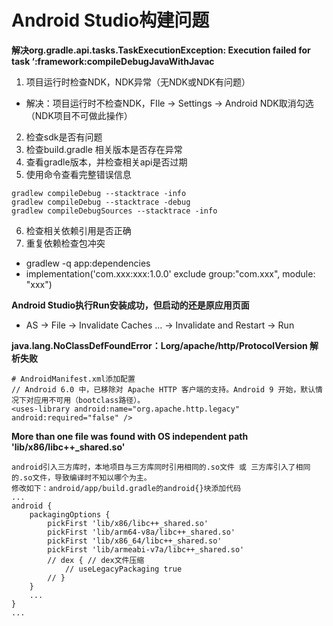 # Android Studio构建问题


**解决org.gradle.api.tasks.TaskExecutionException: Execution failed for task ‘:framework:compileDebugJavaWithJavac**
1. 项目运行时检查NDK，NDK异常（无NDK或NDK有问题）
* 解决：项目运行时不检查NDK，FIle -> Settings -> Android NDK取消勾选（NDK项目不可做此操作）
2. 检查sdk是否有问题
3. 检查build.gradle 相关版本是否存在异常
4. 查看gradle版本，并检查相关api是否过期
5. 使用命令查看完整错误信息
```
gradlew compileDebug --stacktrace -info
gradlew compileDebug --stacktrace -debug
gradlew compileDebugSources --stacktrace -info
```
6. 检查相关依赖引用是否正确
7. 重复依赖检查包冲突
* gradlew -q app:dependencies
* implementation('com.xxx:xxx:1.0.0' exclude group:"com.xxx", module: "xxx")

**Android Studio执行Run安装成功，但启动的还是原应用页面**
* AS -> File -> Invalidate Caches ... -> Invalidate and Restart -> Run

**java.lang.NoClassDefFoundError：Lorg/apache/http/ProtocolVersion 解析失败**
```
# AndroidManifest.xml添加配置
// Android 6.0 中，已移除对 Apache HTTP 客户端的支持。Android 9 开始，默认情况下对应用不可用（bootclass路径）。
<uses-library android:name="org.apache.http.legacy" android:required="false" />
```

**More than one file was found with OS independent path 'lib/x86/libc++_shared.so'**
```
android引入三方库时，本地项目与三方库同时引用相同的.so文件 或 三方库引入了相同的.so文件，导致编译时不知以哪个为主。
修改如下：android/app/build.gradle的android{}块添加代码
...
android {
    packagingOptions {
        pickFirst 'lib/x86/libc++_shared.so'
        pickFirst 'lib/arm64-v8a/libc++_shared.so'
        pickFirst 'lib/x86_64/libc++_shared.so'
        pickFirst 'lib/armeabi-v7a/libc++_shared.so'
        // dex { // dex文件压缩
            // useLegacyPackaging true
        // }
    }
    ...
}
...
```


